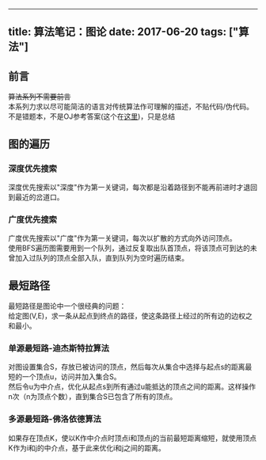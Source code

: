 
---
title: 算法笔记：图论
date: 2017-06-20
tags: ["算法"]
---

## 前言
~~算法系列不需要前言~~    
本系列力求以尽可能简洁的语言对传统算法作可理解的描述，不贴代码/伪代码。    
不是错题本，不是OJ参考答案(这个在[这里](https://github.com/mieruko0713/mieruko_algorithms))，只是总结   
      
   
## 图的遍历
### 深度优先搜索
深度优先搜索以"深度"作为第一关键词，每次都是沿着路径到不能再前进时才退回到最近的岔道口。    

### 广度优先搜索
广度优先搜索以"广度"作为第一关键词，每次以扩散的方式向外访问顶点。   
使用BFS遍历图需要用到一个队列，通过反复取出队首顶点，将该顶点可到达的未曾加入过队列的顶点全部入队，直到队列为空时遍历结束。    
    
## 最短路径
最短路径是图论中一个很经典的问题：    
给定图(V,E)，求一条从起点到终点的路径，使这条路径上经过的所有边的边权之和最小。   

### 单源最短路-迪杰斯特拉算法
对图设置集合S，存放已被访问的顶点，然后每次从集合中选择与起点s的距离最短的一个顶点u，访问并加入集合S。   
然后令u为中介点，优化从起点s到所有通过u能抵达的顶点之间的距离。这样操作n次（n为顶点个数），直到集合S已包含了所有的顶点。    


### 多源最短路-佛洛依德算法
如果存在顶点K，使以K作中介点时顶点i和顶点j的当前最短距离缩短，就使用顶点K作为i和j的中介点，基于此来优化i和j之间的距离。    

